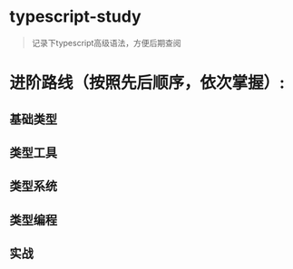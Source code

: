 # typescript-study
> 记录下typescript高级语法，方便后期查阅

# 进阶路线（按照先后顺序，依次掌握）:

## 基础类型

## 类型工具

## 类型系统

## 类型编程

## 实战

